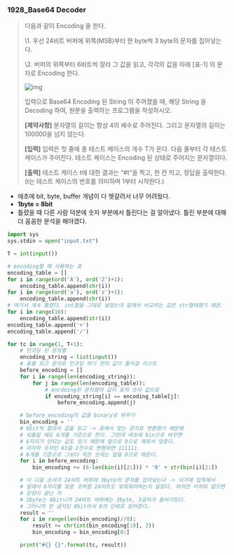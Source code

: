 ### 1928_Base64 Decoder

> 다음과 같이 Encoding 을 한다.
>
> \1. 우선 24비트 버퍼에 위쪽(MSB)부터 한 byte씩 3 byte의 문자를 집어넣는다.
>
> \2. 버퍼의 위쪽부터 6비트씩 잘라 그 값을 읽고, 각각의 값을 아래 [표-1] 의 문자로 Encoding 한다.
>
> ![img](https://swexpertacademy.com/main/common/fileDownload.do?downloadType=CKEditorImages&fileId=AV5Phd0aAKMDFAUq)
>
> 입력으로 Base64 Encoding 된 String 이 주어졌을 때, 해당 String 을 Decoding 하여, 원문을 출력하는 프로그램을 작성하시오.
>
> **[제약사항]**
> 문자열의 길이는 항상 4의 배수로 주어진다.
> 그리고 문자열의 길이는 100000을 넘지 않는다.
>
> **[입력]**
> 입력은 첫 줄에 총 테스트 케이스의 개수 T가 온다.
> 다음 줄부터 각 테스트 케이스가 주어진다.
> 테스트 케이스는 Encoding 된 상태로 주어지는 문자열이다.
>
> **[출력]**
> 테스트 케이스 t에 대한 결과는 “#t”을 찍고, 한 칸 띄고, 정답을 출력한다.
> (t는 테스트 케이스의 번호를 의미하며 1부터 시작한다.)



- 애초에 bit, byte, buffer 개념이 다 헷갈려서 너무 어려웠다.
- **1byte = 8bit**
- 틀렸을 때 다른 사람 덕분에 숫자 부분에서 틀린다는 걸 알아냈다. 틀린 부분에 대해 더 꼼꼼한 분석을 해야겠다.

```python
import sys
sys.stdin = open("input.txt")

T = int(input())

# encoding할 때 사용하는 표
encoding_table = []
for i in range(ord('A'), ord('Z')+1):
    encoding_table.append(chr(i))
for i in range(ord('a'), ord('z')+1):
    encoding_table.append(chr(i))
# 여기서 계속 틀렸다. int형을 그대로 넣었는데 밑에서 비교하는 값은 str형태였기 때문.
for i in range(10):
    encoding_table.append(str(i))
encoding_table.append('+')
encoding_table.append('/')

for tc in range(1, T+1):
    # 인코딩 된 문자열
    encoding_string = list(input())
    # 표를 보고 문자로 인코딩 하기 전의 값이 들어갈 리스트
    before_encoding = []
    for i in range(len(encoding_string)):
        for j in range(len(encoding_table)):
            # encdoing된 문자열의 값이 표의 숫자 값으로
            if encoding_string[i] == encoding_table[j]:
                before_encoding.append(j)

    # before_encoding의 값을 binary로 바꾸기
    bin_encoding = ''
    # 6bit씩 잘라서 값을 읽고 -> 표에서 맞는 문자로 변환했기 때문에
    # 되돌릴 때도 6개를 기준으로 한다. 그런데 애초에 bin으로 바꾸면 
    # 6자리가 안되는 값도 있기 때문에 앞으로 0으로 채워서 맞춘다.
    # 마지막 숫자인 63을 2진수로 변환하면 111111.
    # 6개를 기준으로 그보다 작은 숫자는 앞을 0으로 채운다.
    for i in before_encoding:
        bin_encoding += (6-len(bin(i)[2:])) * '0' + str(bin(i)[2:])

    # 이 다음 순서가 24비트 버퍼에 3byte의 문자를 집어넣는다 -> 이거에 집착해서
    # 앞에서 6자리를 맞춘 것처럼 24비트도 맞춰줘야하는지 알았다. 하지만 어차피 없으면 그냥
    # 문장이 끝난 거
    # 1byte는 8bit니까 24비트 버퍼에는 3byte, 3글자가 들어가있다.
    # 그러니까 한 글자당 8bit라서 8의 단위로 읽어준다.
    result = ''
    for i in range(len(bin_encoding)//8):
        result += chr(int(bin_encoding[:8], 2))
        bin_encoding = bin_encoding[8:]

    print("#{} {}".format(tc, result))
```

